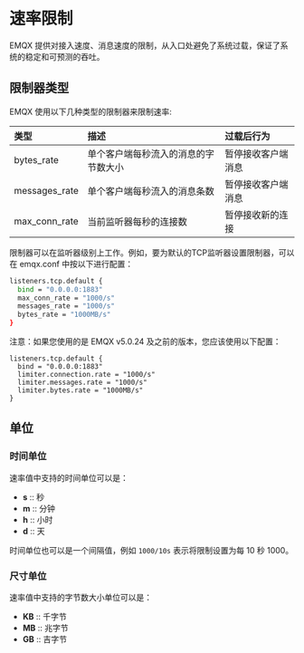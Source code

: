 # 速率限制

EMQX 提供对接入速度、消息速度的限制，从入口处避免了系统过载，保证了系统的稳定和可预测的吞吐。

## 限制器类型

EMQX 使用以下几种类型的限制器来限制速率:

| 类型             | 描述                        | 过载后行为            |
| :-------------- | :------------------------- | :----------------- |
| bytes_rate      | 单个客户端每秒流入的消息的字节数大小       | 暂停接收客户端消息     |
| messages_rate   | 单个客户端每秒流入的消息条数             | 暂停接收客户端消息     |
| max_conn_rate   | 当前监听器每秒的连接数                  | 暂停接收新的连接       |


限制器可以在监听器级别上工作。例如，要为默认的TCP监听器设置限制器，可以在 emqx.conf 中按以下进行配置：


```bash
listeners.tcp.default {
  bind = "0.0.0.0:1883"
  max_conn_rate = "1000/s"
  messages_rate = "1000/s"
  bytes_rate = "1000MB/s"
}
```

注意：如果您使用的是 EMQX v5.0.24 及之前的版本，您应该使用以下配置：

```
listeners.tcp.default {
  bind = "0.0.0.0:1883"
  limiter.connection.rate = "1000/s"
  limiter.messages.rate = "1000/s"
  limiter.bytes.rate = "1000MB/s"
}
```

## 单位

### 时间单位

速率值中支持的时间单位可以是：

- **s** :: 秒
- **m** :: 分钟
- **h** :: 小时
- **d** :: 天

时间单位也可以是一个间隔值，例如 `1000/10s` 表示将限制设置为每 10 秒 1000。

### 尺寸单位

速率值中支持的字节数大小单位可以是：

- **KB** :: 千字节
- **MB** :: 兆字节
- **GB** :: 吉字节

